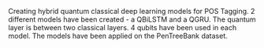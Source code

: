 Creating hybrid quantum classical deep learning models for POS Tagging.
2 different models have been created -  a QBiLSTM and a QGRU.
The quantum layer is between two classical layers. 
4 qubits have been used in each model.
The models have been applied on the PenTreeBank dataset.
